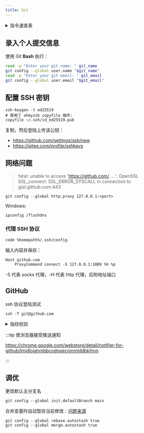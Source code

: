 ```yaml
---
title: Git
---
```


 <details>
  <summary>指令速查表</summary>

推荐插件 [ohmyzsh-git](https://gitee.com/mirrors/oh-my-zsh/blob/master/plugins/git/README.md)

```shell
# 分支重定向
git branch -f <branch> <to>
```

</details>

## 录入个人提交信息

使用 Git **Bash** 执行：

```bash
read -p "Enter your git name: " git_name
git config --global user.name "$git_name"
read -p "Enter your git email: " git_email
git config --global user.email "$git_email"
```

## 配置 SSH 密钥

```shell
ssh-keygen -t ed25519
# 使用了 ohmyzsh copyfile 插件:
copyfile ~/.ssh/id_ed25519.pub
```

复制，然后登陆上传该公钥：

- https://github.com/settings/ssh/new
- https://gitee.com/profile/sshkeys

## 网络问题

> fatal: unable to access 'https://github.com/.....': OpenSSL SSL_connect: SSL_ERROR_SYSCALL in connection to gist.github.com:443

    git config --global http.proxy 127.0.0.1:<port>

Windows:

    ipconfig /flushdns

### 代理 SSH 协议

    code %homepath%/.ssh/config

输入内容并保存：

```
Host github.com
    ProxyCommand connect -S 127.0.0.1:1089 %h %p
```

-S 代表 socks 代理，-H 代表 http 代理，后附地址端口

## GitHub

ssh 协议登陆测试

    ssh -T git@github.com

<details>
  <summary>指纹校验</summary>

信息来源：https://docs.github.com/cn/authentication/keeping-your-account-and-data-secure/githubs-ssh-key-fingerprints

RSA

    SHA256:nThbg6kXUpJWGl7E1IGOCspRomTxdCARLviKw6E5SY8

ECDSA

    SHA256:p2QAMXNIC1TJYWeIOttrVc98/R1BUFWu3/LiyKgUfQM

Ed25519

    SHA256:+DiY3wvvV6TuJJhbpZisF/zLDA0zPMSvHdkr4UvCOqU

</details>

:::tip 使浏览器接受推送通知

<https://chrome.google.com/webstore/detail/notifier-for-github/lmjdlojahmbbcodnpecnjnmlddbkjhnn>

:::

## 调优

更改默认主分支名

    git config --global init.defaultBranch main

合并变基时自动暂存当前修改：[问题来源](https://stackoverflow.com/questions/30208928/can-git-pull-automatically-stash-and-pop-pending-changes)

```
git config --global rebase.autostash true
git config --global merge.autostash true

```
